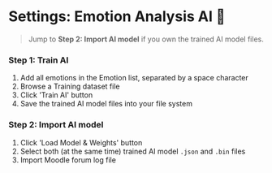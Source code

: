 # Settings: Emotion Analysis AI 🤖

> Jump to **Step 2: Import AI model** if you own the trained AI model files.

### Step 1: Train AI

1. Add all emotions in the Emotion list, separated by a space character
2. Browse a Training dataset file
3. Click 'Train AI' button
4. Save the trained AI model files into your file system

### Step 2: Import AI model

1. Click 'Load Model & Weights' button
2. Select both (at the same time) trained AI model `.json` and `.bin` files
3. Import Moodle forum log file
